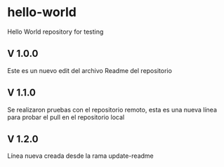 # hello-world
Hello World repository for testing

## V 1.0.0
Este es un nuevo edit del archivo Readme del repositorio

## V 1.1.0
Se realizaron pruebas con el repositorio remoto, esta es una nueva línea para probar el pull en el repositorio local

## V 1.2.0
Línea nueva creada desde la rama update-readme
